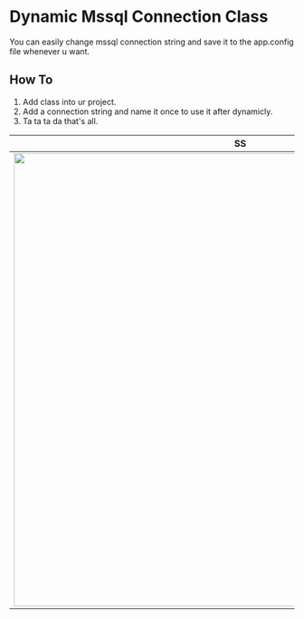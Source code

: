 # Dynamic Mssql Connection Class
You can easily change mssql connection string and save it to the app.config file whenever u want.

## How To

1. Add class into ur project.
2. Add a connection string and name it once to use it after dynamicly.
3. Ta ta ta da that's all.



SS    |
-------------------------|
<img src="https://i.hizliresim.com/4G0dpY.png" width="800"> | 


